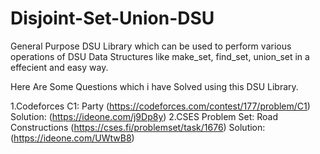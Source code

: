 # Disjoint-Set-Union-DSU
General Purpose DSU Library which can be used to perform various operations of DSU Data Structures like make_set, find_set, union_set in a effecient and easy way.

Here Are Some Questions which i have Solved using this DSU Library.

1.Codeforces C1: Party (https://codeforces.com/contest/177/problem/C1)
Solution: (https://ideone.com/j9Dp8y)
2.CSES Problem Set: Road Constructions (https://cses.fi/problemset/task/1676)
Solution: (https://ideone.com/UWtwB8)
